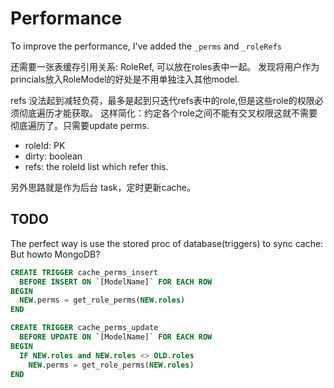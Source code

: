 # Performance

To improve the performance, I've added the `_perms` and `_roleRefs`

还需要一张表缓存引用关系: RoleRef, 可以放在roles表中一起。
发现将用户作为princials放入RoleModel的好处是不用单独注入其他model.

refs 没法起到减轻负荷，最多是起到只迭代refs表中的role,但是这些role的权限必须彻底遍历才能获取。
这样简化：约定各个role之间不能有交叉权限这就不需要彻底遍历了。只需要update perms.

* roleId: PK
* dirty: boolean
* refs: the roleId list which refer this.

另外思路就是作为后台 task，定时更新cache。


## TODO

The perfect way is use the stored proc of database(triggers) to sync cache:
But howto MongoDB?

```sql
CREATE TRIGGER cache_perms_insert
  BEFORE INSERT ON `[ModelName]` FOR EACH ROW
BEGIN
  NEW.perms = get_role_perms(NEW.roles)
END

CREATE TRIGGER cache_perms_update
  BEFORE UPDATE ON `[ModelName]` FOR EACH ROW
BEGIN
  IF NEW.roles and NEW.roles <> OLD.roles
    NEW.perms = get_role_perms(NEW.roles)
END
```

